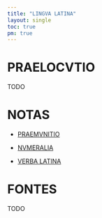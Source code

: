```yaml
---
title: "LINGVA LATINA"
layout: single
toc: true
pm: true
---
```

# PRAELOCVTIO

TODO

# NOTAS

<div id ="menu">
    <section id="menu-section">

- [PRAEMVNITIO](/notes/research/latin/praemunitio/)
- [NVMERALIA](/notes/research/latin/numeralia)
- [VERBA LATINA](/notes/research/latin/verba)

    </section>
</div>

# FONTES

TODO